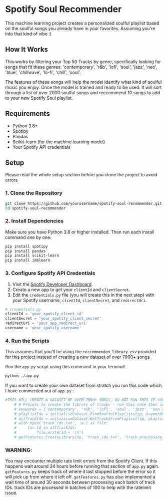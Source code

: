 # Spotify Soul Recommender

This machine learning project creates a personalized soulful playlist based on the soulful songs you already have in your favorites. Assuming you're into that kind of vibe :)

## How It Works

This works by filtering your Top 50 Tracks by genre, specifically looking for songs that fit these genres: 'contemporary', 'r&b', 'lofi', 'soul', 'jazz', 'neo', 'blue', 'chillwave', 'lo-fi', 'chill', 'soul'.

The features of these songs will help the model identify what kind of soulful music you enjoy. Once the model is trained and ready to be used. It will sort through a list of over 2000 soulful songs and reccommend 10 songs to add to your new Spotify Soul playlist. 


## Requirements
- Python 3.8+
- Spotipy
- Pandas
- Scikit-learn (for the machine learning model)
- Your Spotify API credentials

## Setup
Please read the whole setup section before you clone the project to avoid errors

### 1. Clone the Repository

```bash
git clone https://github.com/yourusername/spotify-soul-recommender.git
cd spotify-soul-recommender
```

### 2. Install Dependencies

Make sure you have Python 3.8 or higher installed. Then run each install command one by one:

```bash
pip install spotipy
pip install pandas
pip install scikit-learn
pip install imblearn
```

### 3. Configure Spotify API Credentials

1. Visit the [Spotify Developer Dashboard](https://developer.spotify.com/dashboard/).
2. Create a new app to get your `clientId` and `clientSecret`.
3. Edit the `credentials.py` file (you will create this in the next step) with your Spotify username, `clientId`, `clientSecret`, and `redirectUri`.

```python
# credentials.py
clientId = 'your_spotify_client_id'
clientSecret = 'your_spotify_client_secret'
redirectUri = 'your_app_redirect_uri'
username = 'your_spotify_username'
```

### 4. Run the Scripts
This assumes that you'll be using the `reccommended_library.csv` provided for this project instead of creating a new dataset of over 7000+ songs 

Run the `app.py` script using this command in your terminal.
```bash
python ./app.py
```
If you want to create your own dataset from stratch you run this code which I have commented out of `app.py` :
```python
#THIS WILL CREATE A DATASET OF OVER 7000+ SONGS, DO NOT RUN THIS IF YOU ARE USING THIS PROVIDED DATASET: reccomendations_library.csv
    # # Process to create the library of tracks - run this once then comment it out. 
    # keywords = {'contemporary', 'r&b', 'lofi', 'soul', 'jazz', 'neo soul', 'blues', 'chillwave', 'lo-fi', 'chill', 'soul'}
    # playlistIds = initialiseDataset.FindSoulfulPlaylists(sp, keywords)
    # allTrackIds = initialiseDataset.GetTracksFromPlaylist(sp, playlistIds)
    # with open('track_ids.txt', 'w') as file:
    #     for Id in allTrackIds:
    #         file.write(Id + '\n')
    # getFeatures.CreateLibrary(sp, 'track_ids.txt', 'track_processing_progress.txt')

```
### WARNING:
You may encounter multiple rate limit errors from the Spotify Client. If this happens wait around 24 hours before running that section of `app.py` again.
`getFeatures.py` keeps track of where it last stopped before the error so it will pick up from where it left off. 
`getFeatures.py` has also implemented a wait time of around 30 seconds between processing each batch of track IDs.
track IDs are processed in batches of 100 to help with the ratelimit issue.  
